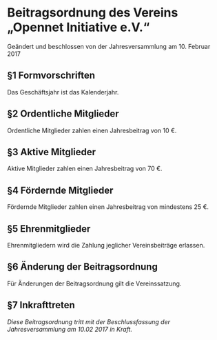 # Beitragsordnung des Vereins „Opennet Initiative e.V.“
Geändert und beschlossen von der Jahresversammlung am 10. Februar 2017

## §1 Formvorschriften
Das Geschäftsjahr ist das Kalenderjahr.

## §2 Ordentliche Mitglieder
Ordentliche Mitglieder zahlen einen Jahresbeitrag von 10 €.

## §3 Aktive Mitglieder
Aktive Mitglieder zahlen einen Jahresbeitrag von 70 €.

## §4 Fördernde Mitglieder
Fördernde Mitglieder zahlen einen Jahresbeitrag von mindestens 25 €.

## §5 Ehrenmitglieder
Ehrenmitgliedern wird die Zahlung jeglicher Vereinsbeiträge erlassen.

## §6 Änderung der Beitragsordnung
Für Änderungen der Beitragsordnung gilt die Vereinssatzung.

## §7 Inkrafttreten
*Diese Beitragsordnung tritt mit der Beschlussfassung der Jahresversammlung am 10.02 2017 in Kraft.*
